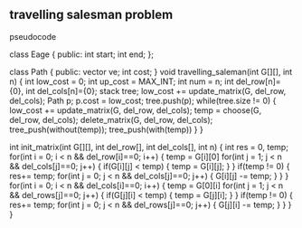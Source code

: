 travelling salesman problem
---------------------------
pseudocode

class Eage
{
public:
	int start;
	int end;
};

class Path
{
public:
	vector<Eage> ve;
	int cost;
}
void travelling_saleman(int G[][], int n)
{
	int low_cost = 0;
	int up_cost = MAX_INT;
	int num = n;
	int del_row[n]={0}, int del_cols[n]={0};
	stack<Path> tree;
	low_cost += update_matrix(G, del_row, del_cols);
	Path p;
	p.cost = low_cost;
	tree.push(p);
	while(tree.size != 0)
	{
		low_cost += update_matrix(G, del_row, del_cols);
		temp =  choose(G, del_row, del_cols); 
		delete_matrix(G, del_row, del_cols);
		tree_push(without(temp));
		tree_push(with(temp))
	}
}

int init_matrix(int G[][], int del_row[], int del_cols[], int n)
{
	int res = 0, temp;
	for(int i = 0; i < n && del_row[i]==0; i++)
	{
		temp = G[i][0]
		for(int j = 1; j < n && del_cols[j]==0; j++)
		{
			if(G[i][j] < temp)
			{
				temp = G[i][j];
			}
		}
		if(temp != 0)
		{
			res+= temp;
			for(int j = 0; j < n && del_cols[j]==0; j++)
			{
				G[i][j] -= temp;
			}
		}
	}
	for(int i = 0; i < n && del_cols[i]==0; i++)
	{
		temp = G[0][i]
		for(int j = 1; j < n && del_rows[j]==0; j++)
		{
			if(G[j][i] < temp)
			{
				temp = G[j][i];
			}
		}
		if(temp != 0)
		{
			res+= temp;
			for(int j = 0; j < n && del_rows[j]==0; j++)
			{
				G[j][i] -= temp;
			}
		}
	}
}
